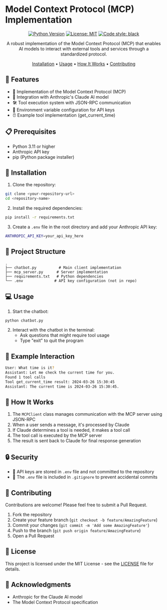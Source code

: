 # Model Context Protocol (MCP) Implementation

<div align="center">

[![Python Version](https://img.shields.io/badge/python-3.11+-blue.svg)](https://www.python.org/downloads/)
[![License: MIT](https://img.shields.io/badge/License-MIT-yellow.svg)](https://opensource.org/licenses/MIT)
[![Code style: black](https://img.shields.io/badge/code%20style-black-000000.svg)](https://github.com/psf/black)

A robust implementation of the Model Context Protocol (MCP) that enables AI models to interact with external tools and services through a standardized protocol.

[Installation](#installation) •
[Usage](#usage) •
[How It Works](#how-it-works) •
[Contributing](#contributing)

</div>

## 🌟 Features

- 🚀 Implementation of the Model Context Protocol (MCP)
- 🤖 Integration with Anthropic's Claude AI model
- 🛠️ Tool execution system with JSON-RPC communication
- 🔐 Environment variable configuration for API keys
- ⏰ Example tool implementation (get_current_time)

## 📋 Prerequisites

- Python 3.11 or higher
- Anthropic API key
- pip (Python package installer)

## 🚀 Installation

1. Clone the repository:
```bash
git clone <your-repository-url>
cd <repository-name>
```

2. Install the required dependencies:
```bash
pip install -r requirements.txt
```

3. Create a `.env` file in the root directory and add your Anthropic API key:
```bash
ANTHROPIC_API_KEY=your_api_key_here
```

## 📁 Project Structure

```
.
├── chatbot.py          # Main client implementation
├── mcp_server.py      # Server implementation
├── requirements.txt   # Python dependencies
└── .env              # API key configuration (not in repo)
```

## 💻 Usage

1. Start the chatbot:
```bash
python chatbot.py
```

2. Interact with the chatbot in the terminal:
   - Ask questions that might require tool usage
   - Type "exit" to quit the program

## 📝 Example Interaction

```bash
User: What time is it?
Assistant: Let me check the current time for you.
Found 1 tool calls
Tool get_current_time result: 2024-03-26 15:30:45
Assistant: The current time is 2024-03-26 15:30:45.
```

## 🔧 How It Works

1. The `MCPClient` class manages communication with the MCP server using JSON-RPC
2. When a user sends a message, it's processed by Claude
3. If Claude determines a tool is needed, it makes a tool call
4. The tool call is executed by the MCP server
5. The result is sent back to Claude for final response generation

## 🔒 Security

- 🔑 API keys are stored in `.env` file and not committed to the repository
- 🚫 The `.env` file is included in `.gitignore` to prevent accidental commits

## 🤝 Contributing

Contributions are welcome! Please feel free to submit a Pull Request.

1. Fork the repository
2. Create your feature branch (`git checkout -b feature/AmazingFeature`)
3. Commit your changes (`git commit -m 'Add some AmazingFeature'`)
4. Push to the branch (`git push origin feature/AmazingFeature`)
5. Open a Pull Request

## 📄 License

This project is licensed under the MIT License - see the [LICENSE](LICENSE) file for details.

## 🙏 Acknowledgments

- Anthropic for the Claude AI model
- The Model Context Protocol specification